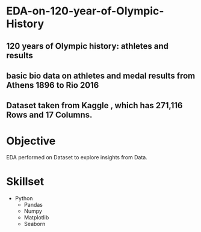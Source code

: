 # EDA-on-120-year-of-Olympic-History

## 120 years of Olympic history: athletes and results
## basic bio data on athletes and medal results from Athens 1896 to Rio 2016
## Dataset taken from Kaggle , which has 271,116 Rows and 17 Columns.

# Objective
EDA performed on Dataset to explore insights from Data.

# Skillset
- Python
  - Pandas
  - Numpy
  - Matplotlib
  - Seaborn
  
